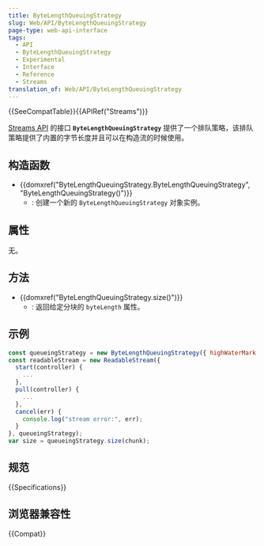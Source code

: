 ```yaml
---
title: ByteLengthQueuingStrategy
slug: Web/API/ByteLengthQueuingStrategy
page-type: web-api-interface
tags:
  - API
  - ByteLengthQueuingStrategy
  - Experimental
  - Interface
  - Reference
  - Streams
translation_of: Web/API/ByteLengthQueuingStrategy
---
```

{{SeeCompatTable}}{{APIRef("Streams")}}

[Streams API](/zh-CN/docs/Web/API/Streams_API) 的接口 **`ByteLengthQueuingStrategy`** 提供了一个排队策略，该排队策略提供了内置的字节长度并且可以在构造流的时候使用。

## 构造函数

- {{domxref("ByteLengthQueuingStrategy.ByteLengthQueuingStrategy", "ByteLengthQueuingStrategy()")}}
  - : 创建一个新的 `ByteLengthQueuingStrategy` 对象实例。

## 属性

无。

## 方法

- {{domxref("ByteLengthQueuingStrategy.size()")}}
  - : 返回给定分块的 `byteLength` 属性。

## 示例

```js
const queueingStrategy = new ByteLengthQueuingStrategy({ highWaterMark: 1 });
const readableStream = new ReadableStream({
  start(controller) {
    ...
  },
  pull(controller) {
    ...
  },
  cancel(err) {
    console.log("stream error:", err);
  }
}, queueingStrategy);
var size = queueingStrategy.size(chunk);
```

## 规范

{{Specifications}}

## 浏览器兼容性

{{Compat}}
